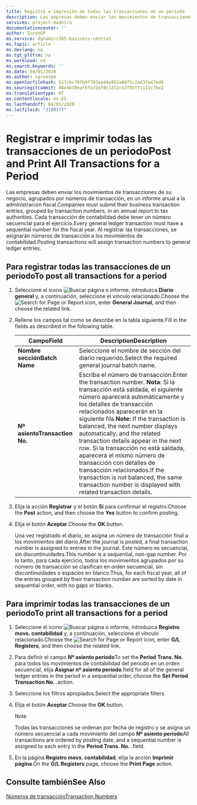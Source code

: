 ```yaml
---
title: Registro e impresión de todas las transacciones de un periodo
description: Las empresas deben enviar los movimientos de transacciones de su negocio, agrupados por números de transacción, en un informe anual a la administración fiscal.
services: project-madeira
documentationcenter: ''
author: SorenGP
ms.service: dynamics365-business-central
ms.topic: article
ms.devlang: na
ms.tgt_pltfrm: na
ms.workload: na
ms.search.keywords: ''
ms.date: 04/01/2020
ms.author: sgroespe
ms.openlocfilehash: b17cbc70fb9f783aa44a952a88f5c2ad3fe47ed8
ms.sourcegitcommit: 88e4b30eaf6fa32af0c1452ce2f85ff1111c75e2
ms.translationtype: HT
ms.contentlocale: es-ES
ms.lasthandoff: 04/01/2020
ms.locfileid: "3189177"
---
```

# <a name="post-and-print-all-transactions-for-a-period"></a><span data-ttu-id="26386-103">Registrar e imprimir todas las transacciones de un periodo</span><span class="sxs-lookup"><span data-stu-id="26386-103">Post and Print All Transactions for a Period</span></span>
<span data-ttu-id="26386-104">Las empresas deben enviar los movimientos de transacciones de su negocio, agrupados por números de transacción, en un informe anual a la administración fiscal.</span><span class="sxs-lookup"><span data-stu-id="26386-104">Companies must submit their business transaction entries, grouped by transaction numbers, in an annual report to tax authorities.</span></span> <span data-ttu-id="26386-105">Cada transacción de contabilidad debe tener un número secuencial para el ejercicio.</span><span class="sxs-lookup"><span data-stu-id="26386-105">Every general ledger transaction must have a sequential number for the fiscal year.</span></span> <span data-ttu-id="26386-106">Al registrar las transacciones, se asignarán números de transacción a los movimientos de contabilidad.</span><span class="sxs-lookup"><span data-stu-id="26386-106">Posting transactions will assign transaction numbers to general ledger entries.</span></span>  

## <a name="to-post-all-transactions-for-a-period"></a><span data-ttu-id="26386-107">Para registrar todas las transacciones de un periodo</span><span class="sxs-lookup"><span data-stu-id="26386-107">To post all transactions for a period</span></span>  

1.  <span data-ttu-id="26386-108">Seleccione el icono ![Buscar página o informe](../../media/ui-search/search_small.png "Icono Buscar página o informe"), introduzca **Diario general** y, a continuación, seleccione el vínculo relacionado.</span><span class="sxs-lookup"><span data-stu-id="26386-108">Choose the ![Search for Page or Report](../../media/ui-search/search_small.png "Search for Page or Report icon") icon, enter **General Journal**, and then choose the related link.</span></span>  
2.  <span data-ttu-id="26386-109">Rellene los campos tal como se describe en la tabla siguiente.</span><span class="sxs-lookup"><span data-stu-id="26386-109">Fill in the fields as described in the following table.</span></span>  

    |<span data-ttu-id="26386-110">Campo</span><span class="sxs-lookup"><span data-stu-id="26386-110">Field</span></span>|<span data-ttu-id="26386-111">Description</span><span class="sxs-lookup"><span data-stu-id="26386-111">Description</span></span>|  
    |---------------------------------|---------------------------------------|  
    |<span data-ttu-id="26386-112">**Nombre sección**</span><span class="sxs-lookup"><span data-stu-id="26386-112">**Batch Name**</span></span>|<span data-ttu-id="26386-113">Seleccione el nombre de sección del diario requerido.</span><span class="sxs-lookup"><span data-stu-id="26386-113">Select the required general journal batch name.</span></span>|  
    |<span data-ttu-id="26386-114">**Nº asiento**</span><span class="sxs-lookup"><span data-stu-id="26386-114">**Transaction No.**</span></span>|<span data-ttu-id="26386-115">Escriba el número de transacción.</span><span class="sxs-lookup"><span data-stu-id="26386-115">Enter the transaction number.</span></span> <span data-ttu-id="26386-116">**Nota**: Si la transacción está saldada, el siguiente número aparecerá automáticamente y los detalles de transacción relacionados aparecerán en la siguiente fila.</span><span class="sxs-lookup"><span data-stu-id="26386-116">**Note:**  If the transaction is balanced, the next number displays automatically, and the related transaction details appear in the next row.</span></span> <span data-ttu-id="26386-117">Si la transacción no está saldada, aparecerá el mismo número de transacción con detalles de transacción relacionados.</span><span class="sxs-lookup"><span data-stu-id="26386-117">If the transaction is not balanced, the same transaction number is displayed with related transaction details.</span></span>|  

3.  <span data-ttu-id="26386-118">Elija la acción **Registrar** y el botón **Sí** para confirmar el registro.</span><span class="sxs-lookup"><span data-stu-id="26386-118">Choose the **Post** action, and then choose the **Yes** button to confirm posting.</span></span>  
4.  <span data-ttu-id="26386-119">Elija el botón **Aceptar**.</span><span class="sxs-lookup"><span data-stu-id="26386-119">Choose the **OK** button.</span></span>  

    <span data-ttu-id="26386-120">Una vez registrado el diario, se asigna un número de transacción final a los movimientos del diario.</span><span class="sxs-lookup"><span data-stu-id="26386-120">After the journal is posted, a final transaction number is assigned to entries in the journal.</span></span> <span data-ttu-id="26386-121">Este número es secuencial, sin discontinuidades.</span><span class="sxs-lookup"><span data-stu-id="26386-121">This number is a sequential, non-gap number.</span></span> <span data-ttu-id="26386-122">Por lo tanto, para cada ejercicio, todos los movimientos agrupados por su número de transacción se clasifican en orden secuencial, sin discontinuidades o espacios en blanco.</span><span class="sxs-lookup"><span data-stu-id="26386-122">Thus, for each fiscal year, all of the entries grouped by their transaction number are sorted by date in sequential order, with no gaps or blanks.</span></span>  

## <a name="to-print-all-transactions-for-a-period"></a><span data-ttu-id="26386-123">Para imprimir todas las transacciones de un periodo</span><span class="sxs-lookup"><span data-stu-id="26386-123">To print all transactions for a period</span></span>  

1.  <span data-ttu-id="26386-124">Seleccione el icono ![Buscar página o informe](../../media/ui-search/search_small.png "Icono Buscar página o informe"), introduzca **Registro movs. contabilidad** y, a continuación, seleccione el vínculo relacionado.</span><span class="sxs-lookup"><span data-stu-id="26386-124">Choose the ![Search for Page or Report](../../media/ui-search/search_small.png "Search for Page or Report icon") icon, enter **G/L Registers**, and then choose the related link.</span></span>  
2.  <span data-ttu-id="26386-125">Para definir el campo **Nº asiento periodo**</span><span class="sxs-lookup"><span data-stu-id="26386-125">To set the **Period Trans. No.**</span></span> <span data-ttu-id="26386-126">para todos los movimientos de contabilidad del periodo en un orden secuencial, elija **Asignar nº asiento periodo**.</span><span class="sxs-lookup"><span data-stu-id="26386-126">field for all of the general ledger entries in the period in a sequential order, choose the **Set Period Transaction No.**</span></span> <span data-ttu-id="26386-127">.</span><span class="sxs-lookup"><span data-stu-id="26386-127">action.</span></span>  
3.  <span data-ttu-id="26386-128">Seleccione los filtros apropiados.</span><span class="sxs-lookup"><span data-stu-id="26386-128">Select the appropriate filters.</span></span>  
4.  <span data-ttu-id="26386-129">Elija el botón **Aceptar**.</span><span class="sxs-lookup"><span data-stu-id="26386-129">Choose the **OK** button.</span></span>  

    > [!NOTE]  
    >  <span data-ttu-id="26386-130">Todas las transacciones se ordenan por fecha de registro y se asigna un número secuencial a cada movimiento del campo **Nº asiento periodo**</span><span class="sxs-lookup"><span data-stu-id="26386-130">All transactions are ordered by posting date, and a sequential number is assigned to each entry in the **Period Trans. No.**</span></span> <span data-ttu-id="26386-131">.</span><span class="sxs-lookup"><span data-stu-id="26386-131">field.</span></span>  

5.  <span data-ttu-id="26386-132">En la página **Registro movs. contabilidad**, elija la acción **Imprimir página**.</span><span class="sxs-lookup"><span data-stu-id="26386-132">On the **G/L Registers** page, choose the **Print Page** action.</span></span>  

## <a name="see-also"></a><span data-ttu-id="26386-133">Consulte también</span><span class="sxs-lookup"><span data-stu-id="26386-133">See Also</span></span>  
 [<span data-ttu-id="26386-134">Números de transacción</span><span class="sxs-lookup"><span data-stu-id="26386-134">Transaction Numbers</span></span>](transaction-numbers.md)
